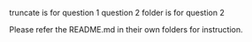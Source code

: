 
truncate is for question 1
question 2 folder is for question 2

Please refer the README.md in their own folders for instruction.
